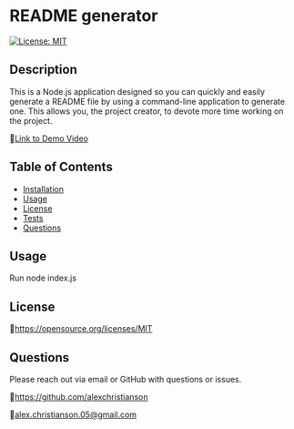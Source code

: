 # README generator
[![License: MIT](https://img.shields.io/badge/License-MIT-yellow.svg)](https://opensource.org/licenses/MIT)

## Description 
This is a Node.js application designed so you can quickly and easily generate a README file by using a command-line application to generate one. This allows you, the project creator, to devote more time working on the project.

🔗[Link to Demo Video](https://github.com/alexchristianson/readme-generator/blob/main/assets/demo/readme-generator-demo.webm)

## Table of Contents
* [Installation](#installation)
* [Usage](#usage)
* [License](#license)
* [Tests](#tests)
* [Questions](#questions)

## Usage
Run node index.js 

## License
🔗https://opensource.org/licenses/MIT

## Questions
Please reach out via email or GitHub with questions or issues.

🔗https://github.com/alexchristianson

📧alex.christianson.05@gmail.com
